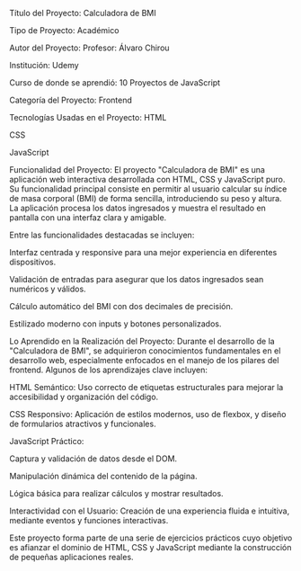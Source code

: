 Título del Proyecto:
Calculadora de BMI

Tipo de Proyecto:
Académico

Autor del Proyecto:
Profesor: Álvaro Chirou

Institución:
Udemy

Curso de donde se aprendió:
10 Proyectos de JavaScript

Categoría del Proyecto:
Frontend

Tecnologías Usadas en el Proyecto:
HTML

CSS

JavaScript

Funcionalidad del Proyecto:
El proyecto "Calculadora de BMI" es una aplicación web interactiva desarrollada con HTML, CSS y JavaScript puro. Su funcionalidad principal consiste en permitir al usuario calcular su índice de masa corporal (BMI) de forma sencilla, introduciendo su peso y altura. La aplicación procesa los datos ingresados y muestra el resultado en pantalla con una interfaz clara y amigable.

Entre las funcionalidades destacadas se incluyen:

Interfaz centrada y responsive para una mejor experiencia en diferentes dispositivos.

Validación de entradas para asegurar que los datos ingresados sean numéricos y válidos.

Cálculo automático del BMI con dos decimales de precisión.

Estilizado moderno con inputs y botones personalizados.

Lo Aprendido en la Realización del Proyecto:
Durante el desarrollo de la "Calculadora de BMI", se adquirieron conocimientos fundamentales en el desarrollo web, especialmente enfocados en el manejo de los pilares del frontend. Algunos de los aprendizajes clave incluyen:

HTML Semántico: Uso correcto de etiquetas estructurales para mejorar la accesibilidad y organización del código.

CSS Responsivo: Aplicación de estilos modernos, uso de flexbox, y diseño de formularios atractivos y funcionales.

JavaScript Práctico:

Captura y validación de datos desde el DOM.

Manipulación dinámica del contenido de la página.

Lógica básica para realizar cálculos y mostrar resultados.

Interactividad con el Usuario: Creación de una experiencia fluida e intuitiva, mediante eventos y funciones interactivas.

Este proyecto forma parte de una serie de ejercicios prácticos cuyo objetivo es afianzar el dominio de HTML, CSS y JavaScript mediante la construcción de pequeñas aplicaciones reales.

